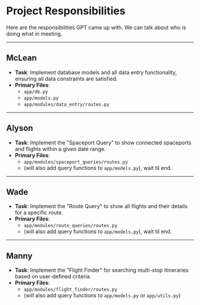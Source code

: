 # Project Responsibilities

Here are the responsibilities GPT came up with. We can talk about who is doing what in meeting.

---

## McLean
* **Task**: Implement database models and all data entry functionality, ensuring all data constraints are satisfied.
* **Primary Files**:
    * `app/db.py`
    * `app/models.py`
    * `app/modules/data_entry/routes.py`

---

## Alyson
* **Task**: Implement the "Spaceport Query" to show connected spaceports and flights within a given date range.
* **Primary Files**:
    * `app/modules/spaceport_queries/routes.py`
    * (will also add query functions to `app/models.py`), wait til end.

---

## Wade
* **Task**: Implement the "Route Query" to show all flights and their details for a specific route.
* **Primary Files**:
    * `app/modules/route_queries/routes.py`
    * (will also add query functions to `app/models.py`), wait til end.

---

## Manny
* **Task**: Implement the "Flight Finder" for searching multi-stop itineraries based on user-defined criteria.
* **Primary Files**:
    * `app/modules/flight_finder/routes.py`
    * (will also add query functions to `app/models.py` or `app/utils.py`)